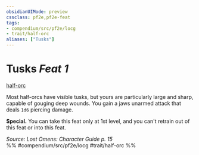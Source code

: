 ```yaml
---
obsidianUIMode: preview
cssclass: pf2e,pf2e-feat
tags:
- compendium/src/pf2e/locg
- trait/half-orc
aliases: ["Tusks"]
---
```

# Tusks  *Feat 1*  
[half-orc](half-orc.md "Half-Orc Ancestry & Heritage Trait")  


Most half-orcs have visible tusks, but yours are particularly large and sharp, capable of gouging deep wounds. You gain a jaws unarmed attack that deals `1d6` piercing damage.

**Special.** You can take this feat only at 1st level, and you can't retrain out of this feat or into this feat.

*Source: Lost Omens: Character Guide p. 15*  
%% #compendium/src/pf2e/locg #trait/half-orc %%